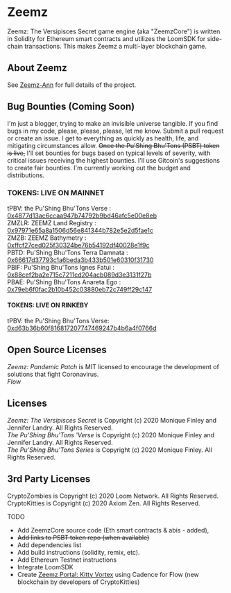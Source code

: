 # Zeemz
Zeemz: The Versipisces Secret game engine (aka "ZeemzCore") is written in Solidity for Ethereum smart contracts and utilizes the LoomSDK for side-chain transactions. This makes Zeemz a multi-layer blockchain game.

## About Zeemz
See [Zeemz-Ann](https://github.com/pushingbhutons/zeemz-ann/) for full details of the project.

## Bug Bounties (Coming Soon)
I'm just a blogger, trying to make an invisible universe tangible. If you find bugs in my code, please, please, please, let me know. Submit a pull request or create an issue. I get to everything as quickly as health, life, and mitigating circumstances allow. ~~Once the Pu'Shing Bhu'Tons (PSBT) token is live,~~ I'll set bounties for bugs based on typical levels of severity, with critical issues receiving the highest bounties. I'll use Gitcoin's suggestions to create fair bounties. I'm currently working out the budget and distributions.

### TOKENS: LIVE ON MAINNET
tPBV: the Pu'Shing Bhu'Tons Verse : [0x4877d13ac6ccaa947b74792b9bd46afc5e00e8eb](https://etherscan.io/token/0x4877d13ac6ccaa947b74792b9bd46afc5e00e8eb)<br />
ZMZLR: ZEEMZ Land Registry : [0x97971e65a8a1506d56e841344b782e5e2d5fae1c](https://etherscan.io/token/0x97971e65a8a1506d56e841344b782e5e2d5fae1c)<br />
ZMZB: ZEEMZ Bathymetry : [0xffcf27ced025f30324be76b54192df40028e1f9c](https://etherscan.io/token/0xffcf27ced025f30324be76b54192df40028e1f9c)<br />
PBTD: Pu'Shing Bhu'Tons Terra Damnata : [0x66617d37793c1a6beda3b433b501e60310f31730](https://etherscan.io/token/0x66617d37793c1a6beda3b433b501e60310f31730)<br />
PBIF: Pu'Shing Bhu'Tons Ignes Fatui : [0x88cef2ba2e715c7211cd204acb089d3e3131f27b](https://etherscan.io/token/0x88cef2ba2e715c7211cd204acb089d3e3131f27b)<br />
PBAE: Pu'Shing Bhu'Tons Anareta Ego : [0x79eb6f0fac2b10b452c03880eb72c749ff29c147](https://etherscan.io/token/0x79eb6f0fac2b10b452c03880eb72c749ff29c147)<br />

#### TOKENS: LIVE ON RINKEBY
tPBV: the Pu'Shing Bhu'Tons Verse: [0xd63b36b60f816817207747469247b4b6a4f0766d](https://rinkeby.etherscan.io/address/0xd63b36b60f816817207747469247b4b6a4f0766d)


## Open Source Licenses
*Zeemz: Pandemic Patch* is MIT licensed to encourage the development of solutions that fight Coronavirus.<br />
*Flow* 

## Licenses
*Zeemz: The Versipisces Secret* is Copyright (c) 2020 Monique Finley and Jennifer Landry. All Rights Reserved. <br />
*The Pu'Shing Bhu'Tons 'Verse* is Copyright (c) 2020 Monique Finley and Jennifer Landry. All Rights Reserved. <br />
*The Pu'Shing Bhu'Tons Series* is Copyright (c) 2020 Monique Finley. All Rights Reserved. <br />

## 3rd Party Licenses
CryptoZombies is Copyright (c) 2020 Loom Network. All Rights Reserved. <br />
CryptoKitties is Copyright (c) 2020 Axiom Zen. All Rights Reserved. <br />

TODO
- Add ZeemzCore source code (Eth smart contracts & abis - added), 
- ~~Add links to PSBT token repo (when available)~~
- Add dependencies list 
- Add build instructions (solidity, remix, etc).
- Add Ethereum Testnet instructions
- Integrate LoomSDK
- Create [Zeemz Portal: Kitty Vortex](https://github.com/pushingbhutons/kittyVortex) using Cadence for Flow (new blockchain by developers of CryptoKitties)
